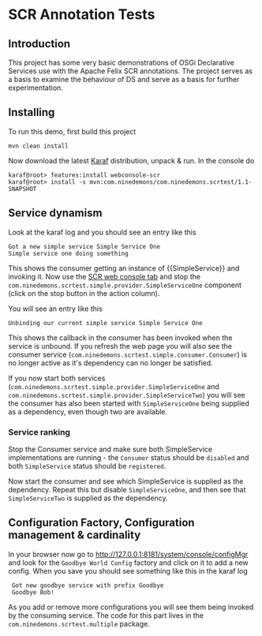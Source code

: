 # SCR Annotation Tests

## Introduction


This project has some very basic demonstrations of OSGi Declarative Services use with the Apache Felix SCR annotations.
The project serves as a basis to examine the behaviour of DS and serve as a basis for further experimentation.


## Installing

To run this demo, first build this project

    mvn clean install


Now download the latest [Karaf](http://karaf.apache.org/) distribution, unpack & run. In the console do

    karaf@root> features:install webconsole-scr
    karaf@root> install -s mvn:com.ninedemons/com.ninedemons.scrtest/1.1-SNAPSHOT

## Service dynamism
Look at the karaf log and you should see an entry like this

    Got a new simple service Simple Service One
    Simple service one doing something

This shows the consumer getting an instance of {{SimpleService}} and invoking it. Now use the [SCR web console tab](http://127.0.0.1:8181/system/console/components)
and stop the `com.ninedemons.scrtest.simple.provider.SimpleServiceOne` component (click on the stop button in the action column).

You will see an entry like this

    Unbinding our current simple service Simple Service One

This shows the callback in the consumer has been invoked when the service is unbound. If you refresh the web page you will also see
the consumer service (`com.ninedemons.scrtest.simple.consumer.Consumer`) is no longer active as it's dependency can no longer be satisfied.

If you now start both services (`com.ninedemons.scrtest.simple.provider.SimpleServiceOne` and `com.ninedemons.scrtest.simple.provider.SimpleServiceTwo`) you will
see the consumer has also been started with `SimpleServiceOne` being supplied as a dependency, even though two are available.

### Service ranking
Stop the Consumer service and make sure both SimpleService implementations are running - the `Consumer` status should be `disabled`
and both `SimpleService` status should be `registered`.

Now start the consumer and see which SimpleService is supplied as the dependency. Repeat this but disable `SimpleServiceOne`,
and then see that `SimpleServiceTwo` is supplied as the dependency.


## Configuration Factory, Configuration management & cardinality

In your browser now go to http://127.0.0.1:8181/system/console/configMgr and look for the  `Goodbye World Config`
factory and click on it to add a new config. When you save you should see something like this in the karaf log

     Got new goodbye service with prefix Goodbye
     Goodbye Bob!

As you add or remove more configurations you will see them being invoked by the consuming service. The code for this part
lives in the `com.ninedemons.scrtest.multiple` package.

